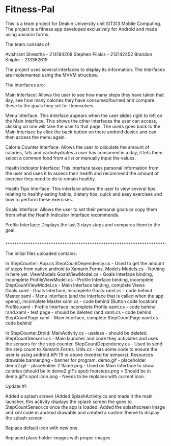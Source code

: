 # Fitness-Pal
This is a team project for Deakin University unit SIT313 Mobile Computing. The project is a fitness app developed exclusively for Android and made using xamarin forms.

The team consists of:

Avishrant Shrestha - 214194208
Stephen Pilakis - 213142452
Brandon Knipler - 213362619

The project uses several interfaces to display its information. The interfaces are implemented using the MVVM structure.

The interfaces are:

Main Interface: Allows the user to see how many steps they have taken that day, see how many calories they have consumed/burned and compare these to the goals they set for themselves.

Menu Interface: This interface appears when the user slides right to left on the Main Interface. This shows the other interfaces the user can access, clicking on one will take the user to that page. The users goes back to the Main Interface by click the back button on there android device and can then access the menu again.

Calorie Counter Interface: Allows the user to calculate the amount of calories, fats and carbohydrates a user has consumed in a day, it lets them select a common food from a list or manually input the values.

Health Indicator Interface: This interface takes personal information from the user and uses it to assess their health and recommend the amount of exercise they need to do to remain healthy.

Health Tips Interface: This interface allows the user to view several tips relating to healthy eating habits, dietary tips, quick and easy exercises and how to perform these exercises.

Goals Interface: Allows the user to set their personal goals or copy them from what the Health Indicator Interface recommends.

Profile Interface: Displays the last 3 days steps and compares them to the goal.

                    ******************************************************************************
                    
The initial files uploaded contains:

In StepCounter:
App.cs
StepCountDependency.cs - Used to get the amount of steps from native android to Xamarin.Forms.
Models
  Models.cs - Nothing in here yet.
ViewModels
  GoalsViewModel.cs - Goals Interface binding, incomplete
  ProfileViewModel.cs - Profile Interface binding, incomplete
  StepCountViewModel.cs - Main Interface binding, complete
Views
  Goals.xaml - Goals Interface, incomplete
  Goals.xaml.cs - code behind
  Master.xaml - Menu interface (and the interface that is called when the app opens), incomplete
  Master.xaml.cs - code behind (Button code location)
  Profile.xaml - Profile Interface incomplete
  Profile.xaml.cs - code behind
  rand.xaml - test page - should be deleted
  rand.xaml.cs - code behind
  StepCountPage.xaml - Main Interface, complete
  StepCountPage.xaml.cs - code behind
  
In StepCounter.Droid:
MainActivity.cs - useless - should be deleted.
StepCountSensors.cs - Main launcher and code they activiates and uses the sensors for the step counter.
StepCountDependency.cs - Used to send the step count to Xamarin.Forms.
Utils.cs - has some code to ensure the user is using android APi 19 or above (needed for sensors).
Resources
  drawable
  banner.png - banner for program.
  demo.gif - placeholder
  demo2.gif - placeholder 2
  flame.png - Used on Main Interface to show calories (should be in demo2.gif's spot)
  footsteps.png = Should be in demo.gif's spot
  icon.png - Needs to be replaces with current icon.
  
Update #1

Added a splash screen (Added SplashActivity.cs and made it the main launcher, this activity displays the splash screen the goes to StepCountSensor.cs once the app is loaded. Added the splashscreen image and xml code in android drawable and created a custom theme to display the splash screen.

Replace default icon with new one.

Replaced place holder images with proper images
